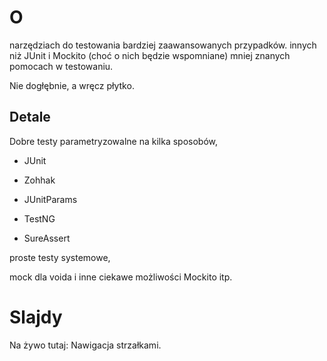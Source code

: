 O
=
narzędziach do testowania bardziej zaawansowanych przypadków. 
innych niż JUnit i Mockito (choć o nich będzie wspomniane)
mniej znanych pomocach w testowaniu.

Nie dogłębnie, a wręcz płytko.

Detale
------
Dobre testy parametryzowalne na kilka sposobów, 
- JUnit
- Zohhak
- JUnitParams

- TestNG
- SureAssert

proste testy systemowe, 

mock dla voida i inne ciekawe możliwości Mockito itp.


Slajdy
======
Na żywo tutaj: 
Nawigacja strzałkami.
